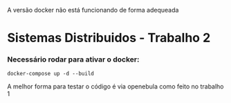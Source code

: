 A versão docker não está funcionando de forma adequeada

# Sistemas Distribuidos - Trabalho 2

### Necessário rodar para ativar o docker:

`docker-compose up -d --build`

A melhor forma para testar o código é via openebula como feito no trabalho 1
